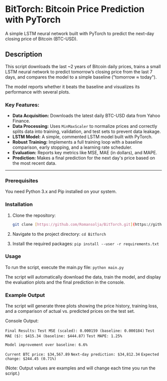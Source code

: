 # BitTorch: Bitcoin Price Prediction with PyTorch

A simple LSTM neural network built with PyTorch to predict the next-day closing price of Bitcoin (BTC-USD).

## Description

This script downloads the last ~2 years of Bitcoin daily prices, trains a small LSTM neural network to predict tomorrow’s closing price from the last 7 days, and compares the model to a simple baseline ("tomorrow ≈ today").

The model reports whether it beats the baseline and visualizes its performance with several plots.

### Key Features:
- **Data Acquisition:** Downloads the latest daily BTC-USD data from Yahoo Finance.
- **Data Processing:** Uses `MinMaxScaler` to normalize prices and correctly splits data into training, validation, and test sets to prevent data leakage.
- **LSTM Model:** A simple, commented LSTM model built with PyTorch.
- **Robust Training:** Implements a full training loop with a baseline comparison, early stopping, and a learning rate scheduler.
- **Evaluation:** Reports key metrics like MSE, MAE (in dollars), and MAPE.
- **Prediction:** Makes a final prediction for the next day's price based on the most recent data.

---

### Prerequisites

You need Python 3.x and Pip installed on your system.

### Installation

1. Clone the repository:
   ```sh
   git clone [https://github.com/Romansolja/BitTorch.git](https://github.com/Romansolja/BitTorch.git)

2. Navigate to the project directory:
     `cd BitTorch`

3. Install the required packages:
     `pip install --user -r requirements.txt`
   

### Usage

To run the script, execute the main.py file:
  `python main.py`

The script will automatically download the data, train the model, and display the evaluation plots and the final prediction in the console.

### Example Output

The script will generate three plots showing the price history, training loss, and a comparison of actual vs. predicted prices on the test set.

Console Output:

  `Final Results:`
  `Test MSE (scaled): 0.000159 (baseline: 0.000184)`
  `Test MAE ($): $415.34 (baseline: $444.87)`
  `Test MAPE: 1.25%`

  `Model improvement over baseline: 6.6%`

  `Current BTC price: $34,567.89`
  `Next-day prediction: $34,812.34`
  `Expected change: $244.45 (0.71%)`
  
(Note: Output values are examples and will change each time you run the script.)
